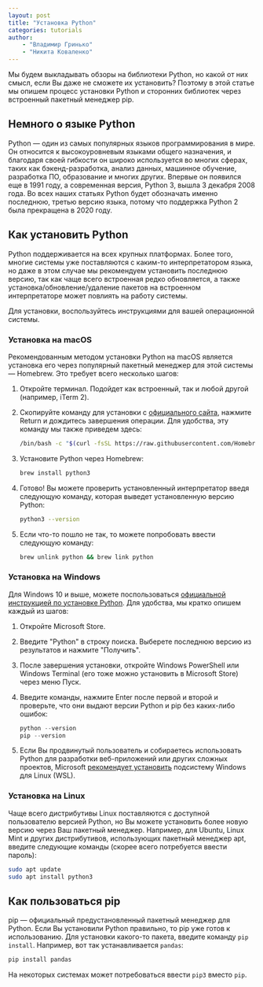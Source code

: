 ```yaml
---
layout: post
title: "Установка Python"
categories: tutorials
author: 
    - "Владимир Гринько"
    - "Никита Коваленко"
---
```


Мы будем выкладывать обзоры на библиотеки Python, но какой от них смысл, если Вы даже не сможете их установить? Поэтому в этой статье мы опишем процесс установки Python и сторонних библиотек через встроенный пакетный менеджер pip.

## Немного о языке Python

Python — один из самых популярных языков программирования в мире. Он относится к высокоуровневым языками общего назначения, и благодаря своей гибкости он широко используется во многих сферах, таких как бэкенд-разработка, анализ данных, машинное обучение, разработка ПО, образование и многих других. Впервые он появился еще в 1991 году, а современная версия, Python 3, вышла 3 декабря 2008 года. Во всех наших статьях Python будет обозначать именно последнюю, третью версию языка, потому что поддержка Python 2 была прекращена в 2020 году.

## Как установить Python

Python поддерживается на всех крупных платформах. Более того, многие системы уже поставляются с каким-то интерпретатором языка, но даже в этом случае мы рекомендуем установить последнюю версию, так как чаще всего встроенная редко обновляется, а также установка/обновление/удаление пакетов на встроенном интерпретаторе может повлиять на работу системы.

Для установки, воспользуйтесь инструкциями для вашей операционной системы.

### Установка на macOS

Рекомендованным методом установки Python на macOS является установка его через популярный пакетный менеджер для этой системы — Homebrew. Это требует всего несколько шагов:

1. Откройте терминал. Подойдет как встроенный, так и любой другой (например, iTerm 2).

2. Скопируйте команду для установки с [официального сайта](https://brew.sh/index_ru), нажмите Return и дождитесь завершения операции. Для удобства, эту команду мы также приведем здесь:

    ```sh
    /bin/bash -c "$(curl -fsSL https://raw.githubusercontent.com/Homebrew/install/HEAD/install.sh)"
    ```

3. Установите Python через Homebrew:

    ```sh
    brew install python3
    ```

4. Готово! Вы можете проверить установленный интерпретатор введя следующую команду, которая выведет установленную версию Python:

    ```sh
    python3 --version
    ```

5. Если что-то пошло не так, то можете попробовать ввести следующую команду:

    ```sh
    brew unlink python && brew link python
    ```

### Установка на Windows

Для Windows 10 и выше, можете поспользоваться [официальной инструкцией по установке Python](https://learn.microsoft.com/ru-ru/windows/python/beginners#install-python). Для удобства, мы кратко опишем каждый из шагов:

1. Откройте Microsoft Store.
2. Введите "Python" в строку поиска. Выберете последнюю версию из результатов и нажмите "Получить".
3. После завершения установки, откройте Windows PowerShell или Windows Terminal (его тоже можно установить в Microsoft Store) через меню Пуск.
4. Введите команды, нажмите Enter после первой и второй и проверьте, что они выдают версии Python и pip без каких-либо ошибок:

    ```powershell
    python --version
    pip --version
    ```

5. Если Вы продвинутый пользователь и собираетесь использовать Python для разработки веб-приложений или других сложных проектов, Microsoft [рекомендует установить](https://learn.microsoft.com/ru-ru/windows/python/beginners#set-up-your-development-environment) подсистему Windows для Linux (WSL).

### Установка на Linux

Чаще всего дистрибутивы Linux поставляются с доступной пользователю версией Python, но Вы можете установить более новую версию через Ваш пакетный менеджер. Например, для Ubuntu, Linux Mint и других дистрибутивов, использующих пакетный менеджер apt, введите следующие команды (скорее всего потребуется ввести пароль):

```sh
sudo apt update
sudo apt install python3
```

## Как пользоваться pip

pip — официальный предустановленный пакетный менеджер для Python. Если Вы установили Python правильно, то pip уже готов к использованию. Для установки какого-то пакета, введите команду `pip install`. Например, вот так устанавливается `pandas`:

```sh
pip install pandas
```

На некоторых системах может потребоваться ввести `pip3` вместо `pip`.
